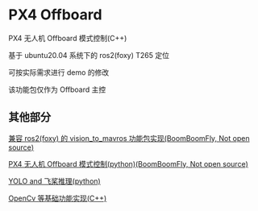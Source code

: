 # PX4 Offboard

PX4 无人机 Offboard 模式控制(C++)

基于 ubuntu20.04 系统下的 ros2(foxy) T265 定位

可按实际需求进行 demo 的修改

该功能包仅作为 Offboard 主控

## 其他部分

[兼容 ros2(foxy) 的 vision_to_mavros 功能包实现(BoomBoomFly, Not open source)](https://github.com/BoomBoomFly/ros2_foxy_vision_to_mavros)

[PX4 无人机 Offboard 模式控制(python)(BoomBoomFly, Not open source)](https://github.com/BoomBoomFly/offboard)

[YOLO and 飞桨推理(python)](https://github.com/AyasOwen/cv_yolo_paddle_pkg)

[OpenCv 等基础功能实现(C++)](https://github.com/AyasOwen/opencv_cpp)
